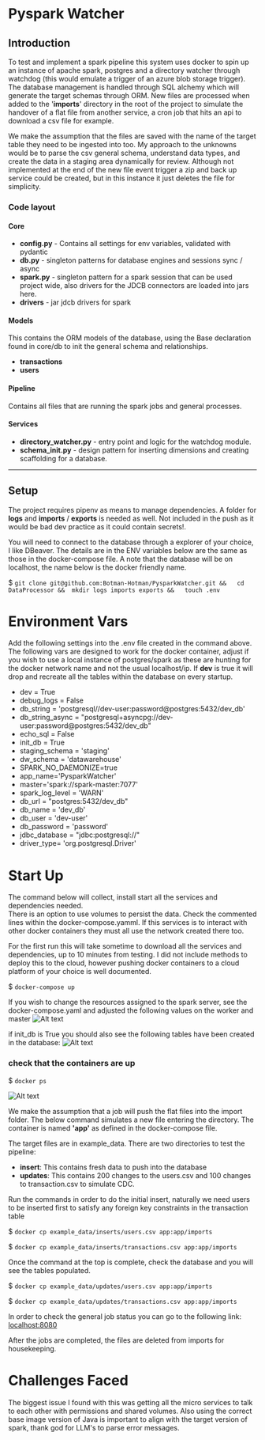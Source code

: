 # Pyspark Watcher

## Introduction
To test and implement a spark pipeline this system uses docker to spin up an instance of apache spark, postgres and a directory watcher through watchdog (this would emulate a trigger of an azure blob storage trigger). 
The database management is handled through SQL alchemy which will generate the target schemas through ORM. New files are processed when added to the '**imports**' directory in the root of the project to simulate the handover of a flat file from another service, a cron job that hits an api to download a csv file for example.

We make the assumption that the files are saved with the name of the target table they need to be ingested into too. 
My approach to the unknowns would be to parse the csv general schema, understand data types, and create the data in a staging area dynamically for review.
Although not implemented at the end of the new file event trigger a zip and back up service could be created, but in this instance it just deletes the file for simplicity. 

### Code layout

#### Core
* **config.py** - Contains all settings for env variables, validated with pydantic
* **db.py** - singleton patterns for database engines and sessions sync / async
* **spark.py** - singleton pattern for a spark session that can be used project wide, also drivers for the JDCB connectors are loaded into jars here. 
* **drivers** - jar jdcb drivers for spark

#### Models
This contains the ORM models of the database, using the Base declaration found in core/db to init the general schema and relationships. 
* **transactions**
* **users**

#### Pipeline
Contains all files that are running the spark jobs and general processes.

#### Services
* **directory_watcher.py** - entry point and logic for the watchdog module.
* **schema_init.py** - design pattern for inserting dimensions and creating scaffolding for a database.
___

## Setup
The project requires pipenv as means to manage dependencies. 
A folder for **logs** and **imports** / **exports** is needed as well. 
Not included in the push as it would be bad dev practice as it could contain secrets!.

You will need to connect to the database through a explorer of your choice, I like DBeaver. The details are in the ENV variables below are the same as those in the docker-compose file. 
A note that the database will be on localhost, the name below is the docker friendly name.

$ `
git clone git@github.com:Botman-Hotman/PysparkWatcher.git &&  
cd DataProcessor && 
mkdir logs imports exports &&  
touch .env
`

# Environment Vars
Add the following settings into the .env file created in the command above.
The following vars are designed to work for the docker container, adjust if you wish to use a local instance of postgres/spark as these are hunting for the docker network name and not the usual localhost/ip.
If **dev** is true it will drop and recreate all the tables within the database on every startup.

*  dev = True
*  debug_logs = False
*  db_string = 'postgresql//dev-user:password@postgres:5432/dev_db'
*  db_string_async = "postgresql+asyncpg://dev-user:password@postgres:5432/dev_db"
*  echo_sql = False
*  init_db = True
*  staging_schema = 'staging'
*  dw_schema = 'datawarehouse'
*  SPARK_NO_DAEMONIZE=true
*  app_name='PysparkWatcher'
*  master='spark://spark-master:7077'
* spark_log_level = 'WARN'
* db_url = "postgres:5432/dev_db"
* db_name = 'dev_db'
* db_user = 'dev-user'
* db_password = 'password'
* jdbc_database = "jdbc:postgresql://"
* driver_type= 'org.postgresql.Driver'


# Start Up
The command below will collect, install start all the services and dependencies needed.  
There is an option to use volumes to persist the data. Check the commented lines within the docker-compose.yamml. 
If this services is to interact with other docker containers they must all use the network created there too.

For the first run this will take sometime to download all the services and dependencies, up to 10 minutes from testing. I did not include methods to deploy this to the cloud, however pushing docker containers to a cloud platform of your choice is well documented.

$ `docker-compose up`

If you wish to change the resources assigned to the spark server, see the docker-compose.yaml and adjusted the following values on the worker and master
![Alt text](img/spark_settings.png?raw=true "spark settings")


if init_db is True you should also see the following tables have been created in the database:
![Alt text](img/tables.png?raw=true "database tables")


### check that the containers are up
$ `docker ps`

![Alt text](img/watcher.png?raw=true "expected start")

We make the assumption that a job will push the flat files into the import folder. 
The below command simulates a new file entering the directory.
The container is named **'app'** as defined in the docker-compose file.

The target files are in example_data. There are two directories to test the pipeline:

* **insert**: This contains fresh data to push into the database
* **updates**: This contains 200 changes to the users.csv and 100 changes to transaction.csv to simulate CDC. 

Run the commands in order to do the initial insert, naturally we need users to be inserted first to satisfy any foreign key constraints in the transaction table

$ `docker cp example_data/inserts/users.csv app:app/imports`

$ `docker cp example_data/inserts/transactions.csv app:app/imports`


Once the command at the top is complete, check the database and you will see the tables populated. 

$ `docker cp example_data/updates/users.csv app:app/imports`

$ `docker cp example_data/updates/transactions.csv app:app/imports`


In order to check the general job status you can go to the following link:
[localhost:8080]()


After the jobs are completed, the files are deleted from imports for housekeeping.

# Challenges Faced
The biggest issue I found with this was getting all the micro services to talk to each other with permissions and shared volumes. 
Also using the correct base image version of Java is important to align with the target version of spark, thank god for LLM's to parse error messages.